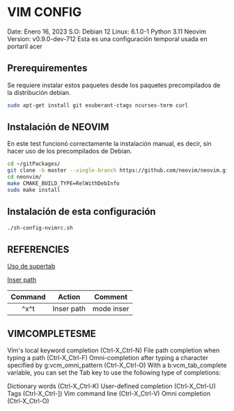 # VIM CONFIG

Date: Enero 16, 2023
S.O: Debian 12
Linux: 6.1.0-1
Python 3.11
Neovim Version: v0.9.0-dev-712
Esta es una configuración temporal usada en portaril acer

## Prerequirementes

Se requiere instalar estos paquetes desde los paquetes precompilados
de la distribución debian.

```sh
sudo apt-get install git exuberant-ctags ncurses-term curl
```

## Instalación de NEOVIM

En este test funcionó correctamente la instalación manual, es decir, sin
hacer uso de los precompilados de Debian.

```bash
cd ~/gitPackages/
git clone -b master --single-branch https://github.com/neovim/neovim.git
cd neonvim/
make CMAKE_BUILD_TYPE=RelWithDebInfo
sudo make install
```

## Instalación de esta configuración

```sh
./sh-config-nvimrc.sh
```
## REFERENCIES

[Uso de supertab](https://atareao.es/tutorial/vim/snippets-en-vim/)

[Inser path](https://codeyarns.com/tech/2016-10-06-how-to-autocomplete-path-in-vim-insert-mode.html)

|Command|Action|Comment|
|:-------------:|:-------------:|:-----:|
|^x^t|Inser path|mode inser|

## VIMCOMPLETESME

Vim's local keyword completion (Ctrl-X_Ctrl-N)
File path completion when typing a path (Ctrl-X_Ctrl-F)
Omni-completion after typing a character specified by g:vcm_omni_pattern (Ctrl-X_Ctrl-O)
With a b:vcm_tab_complete variable, you can set the Tab key to use the following type of completions:

Dictionary words (Ctrl-X_Ctrl-K)
User-defined completion (Ctrl-X_Ctrl-U)
Tags (Ctrl-X_Ctrl-])
Vim command line (Ctrl-X_Ctrl-V)
Omni completion (Ctrl-X_Ctrl-O)
